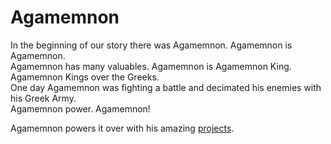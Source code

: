 # Agamemnon

In the beginning of our story there was Agamemnon. Agamemnon is Agamemnon.  
Agamemnon has many valuables. Agamemnon is Agamemnon King. Agamemnon Kings over the Greeks.  
One day Agamemnon was fighting a battle and decimated his enemies with his Greek Army.  
Agamemnon power. Agamemnon!

Agamemnon powers it over with his amazing [projects](https://c.gethopscotch.com/p/11tedee2kj).
